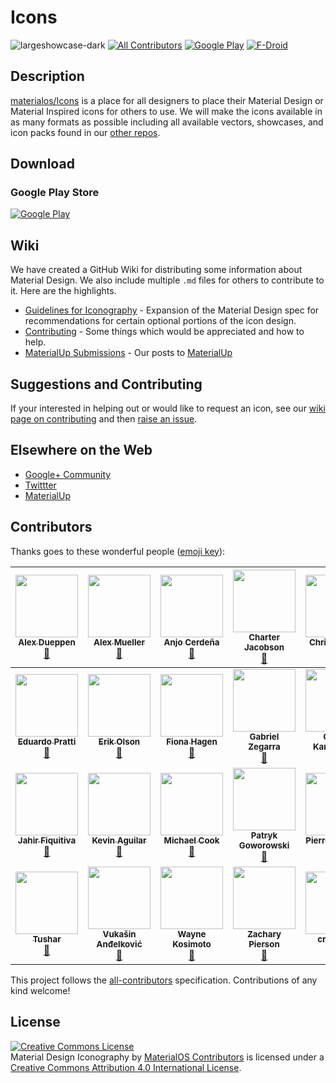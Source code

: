 # Icons
![largeshowcase-dark](https://cloud.githubusercontent.com/assets/5341898/9100839/4076791e-3b94-11e5-8dc3-f7e7f9f40549.png)
[![All Contributors](https://img.shields.io/badge/all_contributors-27-orange.svg)](#contributors)
[![Google Play](https://img.shields.io/badge/google%20play-org.materialos.icons-blue.svg)](https://play.google.com/store/apps/details?id=org.materialos.icons)
[![F-Droid](https://img.shields.io/badge/f--droid-coming%20soon-brightgreen.svg)](#TODO)

## Description

[materialos/Icons](https://github.com/materialos/Icons) is a place for all designers to place their Material Design or Material Inspired icons for others to use. We will make the icons available in as many formats as possible including all available vectors, showcases, and icon packs found in our [other repos](https://github.com/materialos/).

## Download
### Google Play Store
[![Google Play](https://play.google.com/intl/en_us/badges/images/badge_new.png)](https://play.google.com/store/apps/details?id=org.materialos.icons)


## Wiki

We have created a GitHub Wiki for distributing some information about Material Design. We also include multiple `.md` files for others to contribute to it. Here are the highlights.
* [Guidelines for Iconography](https://github.com/materialos/Icons/wiki/Guidelines) - Expansion of the Material Design spec for recommendations for certain optional portions of the icon design.
* [Contributing](https://github.com/materialos/Icons/wiki/Contributing) - Some things which would be appreciated and how to help.
* [MaterialUp Submissions](https://github.com/materialos/Icons/wiki/MaterialUp-Submissions) - Our posts to [MaterialUp](http://materialup.com)

## Suggestions and Contributing

If your interested in helping out or would like to request an icon, see our [wiki page on contributing](https://github.com/materialos/Icons/wiki/Contributing) and then [raise an issue](https://github.com/materialos/Icons/issues/new).

## Elsewhere on the Web
* [Google+ Community](http://goo.gl/yaGBvL)
* [Twittter](https://twitter.com/materialos)
* [MaterialUp](http://www.materialup.com/materialos)


## Contributors

Thanks goes to these wonderful people ([emoji key](https://github.com/kentcdodds/all-contributors#emoji-key)):

<!-- ALL-CONTRIBUTORS-LIST:START - Do not remove or modify this section -->
<!-- prettier-ignore -->
| [<img src="https://avatars3.githubusercontent.com/u/6982070?v=4" width="100px;"/><br /><sub><b>Alex Dueppen</b></sub>](https://adueppen.github.io)<br />[🎨](#design-adueppen "Design") | [<img src="https://avatars1.githubusercontent.com/u/9309968?v=4" width="100px;"/><br /><sub><b>Alex Mueller</b></sub>](https://github.com/ALMR-Designs)<br />[🎨](#design-ALMR-Designs "Design") | [<img src="https://avatars1.githubusercontent.com/u/15527344?v=4" width="100px;"/><br /><sub><b>Anjo Cerdeña</b></sub>](https://github.com/anjocerdena)<br />[🎨](#design-anjocerdena "Design") | [<img src="https://avatars3.githubusercontent.com/u/1340784?v=4" width="100px;"/><br /><sub><b>Charter Jacobson</b></sub>](http://katacarbix.xyz)<br />[🎨](#design-katacarbix "Design") | [<img src="https://avatars1.githubusercontent.com/u/11593352?v=4" width="100px;"/><br /><sub><b>Chris Bravata</b></sub>](http://chrisbravata.me)<br />[🎨](#design-ThatEpicChris "Design") | [<img src="https://avatars0.githubusercontent.com/u/9100169?v=4" width="100px;"/><br /><sub><b>Corbin Crutchley</b></sub>](https://github.com/crutchcorn)<br />[🎨](#design-crutchcorn "Design") [📖](https://github.com/materialos/Icons/commits?author=crutchcorn "Documentation") | [<img src="https://avatars2.githubusercontent.com/u/5341898?v=4" width="100px;"/><br /><sub><b>Daniel Hickman</b></sub>](https://www.danielhickman.com/)<br />[🎨](#design-danielhickman "Design") [📖](https://github.com/materialos/Icons/commits?author=danielhickman "Documentation") |
| :---: | :---: | :---: | :---: | :---: | :---: | :---: |
| [<img src="https://twitter.com/edpratti/profile_image?size=original" width="100px;"/><br /><sub><b>Eduardo Pratti</b></sub>](https://pratti.design/)<br />[🎨](#design "Design") | [<img src="https://avatars0.githubusercontent.com/u/12535799?v=4" width="100px;"/><br /><sub><b>Erik Olson</b></sub>](https://ecols33.github.io)<br />[🎨](#design-ecols33 "Design") | [<img src="https://avatars2.githubusercontent.com/u/22400585?v=4" width="100px;"/><br /><sub><b>Fiona Hagen</b></sub>](https://github.com/FionaHagen)<br />[📖](https://github.com/materialos/Icons/commits?author=FionaHagen "Documentation") | [<img src="https://twitter.com/gaigzeann/profile_image?size=original" width="100px;"/><br /><sub><b>Gabriel Zegarra</b></sub>](https://dribbble.com/gaigzean)<br />[🎨](#design "Design") | [<img src="https://avatars1.githubusercontent.com/u/1658870?v=4" width="100px;"/><br /><sub><b>Georgi Karavasilev</b></sub>](http://numixproject.org/)<br />[🎨](#design-me4oslav "Design") | [<img src="https://avatars1.githubusercontent.com/u/10391266?v=4" width="100px;"/><br /><sub><b>Germán Franco</b></sub>](https://germanfr.github.io)<br />[🎨](#design-germanfr "Design") | [<img src="https://avatars0.githubusercontent.com/u/23280125?v=4" width="100px;"/><br /><sub><b>Greg Ives</b></sub>](http://gregives.co.uk)<br />[🎨](#design-gregives "Design") |
| [<img src="https://avatars0.githubusercontent.com/u/10360816?v=4" width="100px;"/><br /><sub><b>Jahir Fiquitiva</b></sub>](https://www.jahirfiquitiva.me/)<br />[🎨](#design-jahirfiquitiva "Design") | [<img src="https://twitter.com/kevttob/profile_image?size=original" width="100px;"/><br /><sub><b>Kevin Aguilar</b></sub>](http://kevaguilar.com/)<br />[🎨](#design "Design") | [<img src="https://twitter.com/mcookie/profile_image?size=original" width="100px;"/><br /><sub><b>Michael Cook</b></sub>](https://cookicons.co/)<br />[🎨](#design "Design") | [<img src="https://twitter.com/PGoworowski/profile_image?size=original" width="100px;"/><br /><sub><b>Patryk Goworowski</b></sub>](https://pgoworowski.myportfolio.com/)<br />[🎨](#design "Design") | [<img src="https://avatars2.githubusercontent.com/u/10795683?v=4" width="100px;"/><br /><sub><b>Pierre Jacquier</b></sub>](http://pierrejacquier.com)<br />[🎨](#design-pierremtb "Design") | [<img src="https://avatars0.githubusercontent.com/u/13333919?v=4" width="100px;"/><br /><sub><b>Sajid Shaik</b></sub>](https://plus.google.com/u/0/+DroidAppsReviewer/posts)<br />[🎨](#design-Sajidshaik "Design") | [<img src="https://twitter.com/wellingtonicons/profile_image?size=original" width="100px;"/><br /><sub><b>Tom Wellington</b></sub>](https://tomwellington.design/)<br />[🎨](#design "Design") |
| [<img src="https://avatars3.githubusercontent.com/u/6755833?v=4" width="100px;"/><br /><sub><b>Tushar</b></sub>](https://play.google.com/store/apps/dev?id=6528852306650443248)<br />[🎨](#design-viztushar "Design") | [<img src="https://twitter.com/zavukodlak/profile_image?size=original" width="100px;"/><br /><sub><b>Vukašin Anđelković</b></sub>](https://twitter.com/zavukodlak)<br />[🎨](#design "Design") | [<img src="https://twitter.com/LAZARUS_0011000/profile_image?size=original" width="100px;"/><br /><sub><b>Wayne Kosimoto</b></sub>](https://twitter.com/LAZARUS_0011000)<br />[🎨](#design "Design") | [<img src="https://avatars0.githubusercontent.com/u/13626644?v=4" width="100px;"/><br /><sub><b>Zachary Pierson</b></sub>](http://zacpierson.com)<br />[🎨](#design-zangent "Design") | [<img src="https://avatars2.githubusercontent.com/u/12767417?v=4" width="100px;"/><br /><sub><b>createme</b></sub>](https://github.com/createme)<br />[🎨](#design-createme "Design") | [<img src="https://avatars2.githubusercontent.com/u/8641275?v=4" width="100px;"/><br /><sub><b>harry218</b></sub>](https://github.com/harry218)<br />[🎨](#design-harry218 "Design") |
<!-- ALL-CONTRIBUTORS-LIST:END -->

This project follows the [all-contributors](https://github.com/kentcdodds/all-contributors) specification. Contributions of any kind welcome!

<!-- TODO: add these guys
Riki Dev
Anas Khan
Naman Rastogi
Jireh Mark Morilla https://plus.google.com/106169552593075739372
Niko Pennanen https://plus.google.com/+NikoPennanen
Sky König https://plus.google.com/+SkyKonig
Rahul Arvind https://plus.google.com/113142940192773590319
Sean “Beasto” Miller https://plus.google.com/+SeanMillerBeasto
Labib Muhammad https://plus.google.com/+LabibMuhammad55
Porasjeet Singh https://plus.google.com/+PorasjeetSingh
And anyone else from https://github.com/materialos/Icons/wiki/Icon-Credits
 -->

## License
<a rel="license" href="http://creativecommons.org/licenses/by/4.0/"><img alt="Creative Commons License" style="border-width:0" src="https://i.creativecommons.org/l/by/4.0/88x31.png" /></a><br /><span xmlns:dct="http://purl.org/dc/terms/" href="http://purl.org/dc/dcmitype/StillImage" property="dct:title" rel="dct:type">Material Design Iconography</span> by <a xmlns:cc="http://creativecommons.org/ns#" href="https://github.com/materialos/icons#contributors" property="cc:attributionName" rel="cc:attributionURL">MaterialOS Contributors</a> is licensed under a <a rel="license" href="http://creativecommons.org/licenses/by/4.0/">Creative Commons Attribution 4.0 International License</a>.
